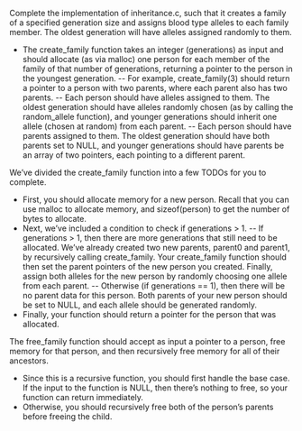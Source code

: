 Complete the implementation of inheritance.c, such that it creates a family of a specified generation size and assigns blood type alleles to each family member. The oldest generation will have alleles assigned randomly to them.

- The create_family function takes an integer (generations) as input and should allocate (as via malloc) one person for each member of the family of that number of generations, returning a pointer to the person in the youngest generation.
-- For example, create_family(3) should return a pointer to a person with two parents, where each parent also has two parents.
-- Each person should have alleles assigned to them. The oldest generation should have alleles randomly chosen (as by calling the random_allele function), and younger generations should inherit one allele (chosen at random) from each parent.
-- Each person should have parents assigned to them. The oldest generation should have both parents set to NULL, and younger generations should have parents be an array of two pointers, each pointing to a different parent.

We’ve divided the create_family function into a few TODOs for you to complete.

- First, you should allocate memory for a new person. Recall that you can use malloc to allocate memory, and sizeof(person) to get the number of bytes to allocate.
- Next, we’ve included a condition to check if generations > 1.
-- If generations > 1, then there are more generations that still need to be allocated. We’ve already created two new parents, parent0 and parent1, by recursively calling create_family. Your create_family function should then set the parent pointers of the new person you created. Finally, assign both alleles for the new person by randomly choosing one allele from each parent.
-- Otherwise (if generations == 1), then there will be no parent data for this person. Both parents of your new person should be set to NULL, and each allele should be generated randomly.
- Finally, your function should return a pointer for the person that was allocated.

The free_family function should accept as input a pointer to a person, free memory for that person, and then recursively free memory for all of their ancestors.

- Since this is a recursive function, you should first handle the base case. If the input to the function is NULL, then there’s nothing to free, so your function can return immediately.
- Otherwise, you should recursively free both of the person’s parents before freeing the child.

